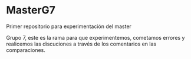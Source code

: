 # MasterG7
Primer repositorio para experimentación del master

Grupo 7, este es la rama para que experimentemos, cometamos errores y realicemos las discuciones a través de los comentarios en las comparaciones.
